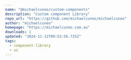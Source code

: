 ```yaml
---
name: "@michaelcuneo/custom-components"
description: "Custom component Library"
repo_url: "https://github.com/michaelcuneo/michaelcuneo"
author: "michaelcuneo"
homepage: "https://michaelcuneo.com.au"
downloads: 1
updated: "2024-11-12T09:52:56.725Z"
tags: 
  - component-library
  - ui
---
```

